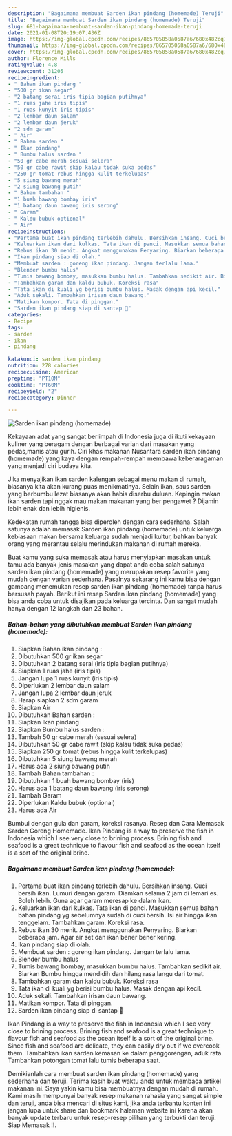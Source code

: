 ```yaml
---
description: "Bagaimana membuat Sarden ikan pindang (homemade) Teruji"
title: "Bagaimana membuat Sarden ikan pindang (homemade) Teruji"
slug: 681-bagaimana-membuat-sarden-ikan-pindang-homemade-teruji
date: 2021-01-08T20:19:07.436Z
image: https://img-global.cpcdn.com/recipes/865705058a0587a6/680x482cq70/sarden-ikan-pindang-homemade-foto-resep-utama.jpg
thumbnail: https://img-global.cpcdn.com/recipes/865705058a0587a6/680x482cq70/sarden-ikan-pindang-homemade-foto-resep-utama.jpg
cover: https://img-global.cpcdn.com/recipes/865705058a0587a6/680x482cq70/sarden-ikan-pindang-homemade-foto-resep-utama.jpg
author: Florence Mills
ratingvalue: 4.8
reviewcount: 31205
recipeingredient:
- " Bahan ikan pindang "
- "500 gr ikan segar"
- "2 batang serai iris tipia bagian putihnya"
- "1 ruas jahe iris tipis"
- "1 ruas kunyit iris tipis"
- "2 lembar daun salam"
- "2 lembar daun jeruk"
- "2 sdm garam"
- " Air"
- " Bahan sarden "
- " Ikan pindang"
- " Bumbu halus sarden "
- "50 gr cabe merah sesuai selera"
- "50 gr cabe rawit skip kalau tidak suka pedas"
- "250 gr tomat rebus hingga kulit terkelupas"
- "5 siung bawang merah"
- "2 siung bawang putih"
- " Bahan tambahan "
- "1 buah bawang bombay iris"
- "1 batang daun bawang iris serong"
- " Garam"
- " Kaldu bubuk optional"
- " Air"
recipeinstructions:
- "Pertama buat ikan pindang terlebih dahulu. Bersihkan insang. Cuci bersih ikan. Lumuri dengan garam. Diamkan selama 2 jam di lemari es. Boleh lebih. Guna agar garam meresap ke dalam ikan."
- "Keluarkan ikan dari kulkas. Tata ikan di panci. Masukkan semua bahan bahan pindang yg sebelumnya sudah di cuci bersih. Isi air hingga ikan tenggelam. Tambahkan garam. Koreksi rasa."
- "Rebus ikan 30 menit. Angkat menggunakan Penyaring. Biarkan beberapa jam. Agar air set dan ikan bener bener kering."
- "Ikan pindang siap di olah."
- "Membuat sarden : goreng ikan pindang. Jangan terlalu lama."
- "Blender bumbu halus"
- "Tumis bawang bombay, masukkan bumbu halus. Tambahkan sedikit air. Biarkan Bumbu hingga mendidih dan hilang rasa langu dari tomat."
- "Tambahkan garam dan kaldu bubuk. Koreksi rasa"
- "Tata ikan di kuali yg berisi bumbu halus. Masak dengan api kecil."
- "Aduk sekali. Tambahkan irisan daun bawang."
- "Matikan kompor. Tata di pinggan."
- "Sarden ikan pindang siap di santap 🤗"
categories:
- Recipe
tags:
- sarden
- ikan
- pindang

katakunci: sarden ikan pindang 
nutrition: 278 calories
recipecuisine: American
preptime: "PT10M"
cooktime: "PT60M"
recipeyield: "2"
recipecategory: Dinner

---
```



![Sarden ikan pindang (homemade)](https://img-global.cpcdn.com/recipes/865705058a0587a6/680x482cq70/sarden-ikan-pindang-homemade-foto-resep-utama.jpg)

Kekayaan adat yang sangat berlimpah di Indonesia juga di ikuti kekayaan kuliner yang beragam dengan berbagai varian dari masakan yang pedas,manis atau gurih. Ciri khas makanan Nusantara sarden ikan pindang (homemade) yang kaya dengan rempah-rempah membawa keberaragaman yang menjadi ciri budaya kita.


Jika menyajikan ikan sarden kalengan sebagai menu makan di rumah, biasanya kita akan kurang puas menikmatinya. Selain ikan, saus sarden yang berbumbu lezat biasanya akan habis diserbu duluan. Kepingin makan ikan sarden tapi nggak mau makan makanan yang ber pengawet ? Dijamin lebih enak dan lebih higienis.

Kedekatan rumah tangga bisa diperoleh dengan cara sederhana. Salah satunya adalah memasak Sarden ikan pindang (homemade) untuk keluarga. kebiasaan makan bersama keluarga sudah menjadi kultur, bahkan banyak orang yang merantau selalu merindukan makanan di rumah mereka.

Buat kamu yang suka memasak atau harus menyiapkan masakan untuk tamu ada banyak jenis masakan yang dapat anda coba salah satunya sarden ikan pindang (homemade) yang merupakan resep favorite yang mudah dengan varian sederhana. Pasalnya sekarang ini kamu bisa dengan gampang menemukan resep sarden ikan pindang (homemade) tanpa harus bersusah payah.
Berikut ini resep Sarden ikan pindang (homemade) yang bisa anda coba untuk disajikan pada keluarga tercinta. Dan sangat mudah hanya dengan 12 langkah dan 23 bahan.


<!--inarticleads1-->

##### Bahan-bahan yang dibutuhkan membuat Sarden ikan pindang (homemade):

1. Siapkan  Bahan ikan pindang :
1. Dibutuhkan 500 gr ikan segar
1. Dibutuhkan 2 batang serai (iris tipia bagian putihnya)
1. Siapkan 1 ruas jahe (iris tipis)
1. Jangan lupa 1 ruas kunyit (iris tipis)
1. Diperlukan 2 lembar daun salam
1. Jangan lupa 2 lembar daun jeruk
1. Harap siapkan 2 sdm garam
1. Siapkan  Air
1. Dibutuhkan  Bahan sarden :
1. Siapkan  Ikan pindang
1. Siapkan  Bumbu halus sarden :
1. Tambah 50 gr cabe merah (sesuai selera)
1. Dibutuhkan 50 gr cabe rawit (skip kalau tidak suka pedas)
1. Siapkan 250 gr tomat (rebus hingga kulit terkelupas)
1. Dibutuhkan 5 siung bawang merah
1. Harus ada 2 siung bawang putih
1. Tambah  Bahan tambahan :
1. Dibutuhkan 1 buah bawang bombay (iris)
1. Harus ada 1 batang daun bawang (iris serong)
1. Tambah  Garam
1. Diperlukan  Kaldu bubuk (optional)
1. Harus ada  Air


Bumbui dengan gula dan garam, koreksi rasanya. Resep dan Cara Memasak Sarden Goreng Homemade. Ikan Pindang is a way to preserve the fish in Indonesia which I see very close to brining process. Brining fish and seafood is a great technique to flavour fish and seafood as the ocean itself is a sort of the original brine. 

<!--inarticleads2-->

##### Bagaimana membuat  Sarden ikan pindang (homemade):

1. Pertama buat ikan pindang terlebih dahulu. Bersihkan insang. Cuci bersih ikan. Lumuri dengan garam. Diamkan selama 2 jam di lemari es. Boleh lebih. Guna agar garam meresap ke dalam ikan.
1. Keluarkan ikan dari kulkas. Tata ikan di panci. Masukkan semua bahan bahan pindang yg sebelumnya sudah di cuci bersih. Isi air hingga ikan tenggelam. Tambahkan garam. Koreksi rasa.
1. Rebus ikan 30 menit. Angkat menggunakan Penyaring. Biarkan beberapa jam. Agar air set dan ikan bener bener kering.
1. Ikan pindang siap di olah.
1. Membuat sarden : goreng ikan pindang. Jangan terlalu lama.
1. Blender bumbu halus
1. Tumis bawang bombay, masukkan bumbu halus. Tambahkan sedikit air. Biarkan Bumbu hingga mendidih dan hilang rasa langu dari tomat.
1. Tambahkan garam dan kaldu bubuk. Koreksi rasa
1. Tata ikan di kuali yg berisi bumbu halus. Masak dengan api kecil.
1. Aduk sekali. Tambahkan irisan daun bawang.
1. Matikan kompor. Tata di pinggan.
1. Sarden ikan pindang siap di santap 🤗


Ikan Pindang is a way to preserve the fish in Indonesia which I see very close to brining process. Brining fish and seafood is a great technique to flavour fish and seafood as the ocean itself is a sort of the original brine. Since fish and seafood are delicate, they can easily dry out if we overcook them. Tambahkan ikan sarden kemasan ke dalam penggorengan, aduk rata. Tambahkan potongan tomat lalu tumis beberapa saat. 

Demikianlah cara membuat sarden ikan pindang (homemade) yang sederhana dan teruji. Terima kasih buat waktu anda untuk membaca artikel makanan ini. Saya yakin kamu bisa membuatnya dengan mudah di rumah. Kami masih mempunyai banyak resep makanan rahasia yang sangat simple dan teruji, anda bisa mencari di situs kami, jika anda terbantu konten ini jangan lupa untuk share dan bookmark halaman website ini karena akan banyak update terbaru untuk resep-resep pilihan yang terbukti dan teruji. Siap Memasak !!. 
